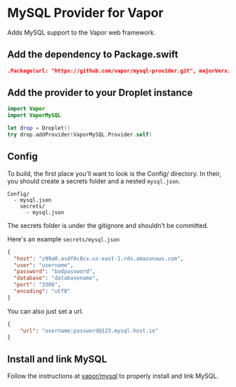 # MySQL Provider for Vapor

Adds MySQL support to the Vapor web framework.

## Add the dependency to Package.swift

```JSON
.Package(url: "https://github.com/vapor/mysql-provider.git", majorVersion: 1, minor: 0)

```

## Add the provider to your Droplet instance

```swift
import Vapor
import VaporMySQL

let drop = Droplet()
try drop.addProvider(VaporMySQL.Provider.self)
```

## Config

To build, the first place you'll want to look is the Config/ directory. In their, you should create a secrets folder and a nested `mysql.json`.

```
Config/
  - mysql.json
    secrets/
      - mysql.json
```

The secrets folder is under the gitignore and shouldn't be committed.

Here's an example `secrets/mysql.json`

```json
{
  "host": "z99a0.asdf8c8cx.us-east-1.rds.amazonaws.com",
  "user": "username",
  "password": "badpassword",
  "database": "databasename",
  "port": "3306",
  "encoding": "utf8"
}
```

You can also just set a url.

```json
{
    "url": "username:password@123.mysql.host.io"
}
```

## Install and link MySQL

Follow the instructions at [vapor/mysql](https://github.com/vapor/mysql) to properly install and link MySQL.
